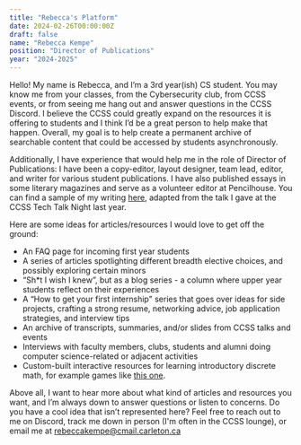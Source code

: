 ```yaml
---
title: "Rebecca's Platform"
date: 2024-02-26T00:00:00Z
draft: false
name: "Rebecca Kempe"
position: "Director of Publications"
year: "2024-2025"
---
```


Hello! My name is Rebecca, and I’m a 3rd year(ish) CS student. You may know me from your classes, from the Cybersecurity club, from CCSS events, or from seeing me hang out and answer questions in the CCSS Discord. I believe the CCSS could greatly expand on the resources it is offering to students and I think I’d be a great person to help make that happen. Overall, my goal is to help create a permanent archive of searchable content that could be accessed by students asynchronously.

Additionally, I have experience that would help me in the role of Director of Publications: I have been a copy-editor, layout designer, team lead, editor, and writer for various student publications. I have also published essays in some literary magazines and serve as a volunteer editor at Pencilhouse. You can find a sample of my writing [here](https://drive.google.com/file/d/1TSKbyAeZPLYZj2SdCO5m1_ydJmMj9tOq/view?usp=sharing), adapted from the talk I gave at the CCSS Tech Talk Night last year.

Here are some ideas for articles/resources I would love to get off the ground:
- An FAQ page for incoming first year students
- A series of articles spotlighting different breadth elective choices, and possibly exploring certain minors
- “Sh*t I wish I knew”, but as a blog series - a column where upper year students reflect on their experiences
- A “How to get your first internship" series that goes over ideas for side projects, crafting a strong resume, networking advice, job application strategies, and interview tips
- An archive of transcripts, summaries, and/or slides from CCSS talks and events
- Interviews with faculty members, clubs, students and alumni doing computer science-related or adjacent activities
- Custom-built interactive resources for learning introductory discrete math, for example games like [this one](https://adam.math.hhu.de/#/g/trequetrum/lean4game-logic).
 
Above all, I want to hear more about what kind of articles and resources you want, and I’m always down to answer questions or listen to concerns.  Do you have a cool idea that isn’t represented here? Feel free to reach out to me on Discord, track me down in person (I'm often in the CCSS lounge), or email me at rebeccakempe@cmail.carleton.ca
